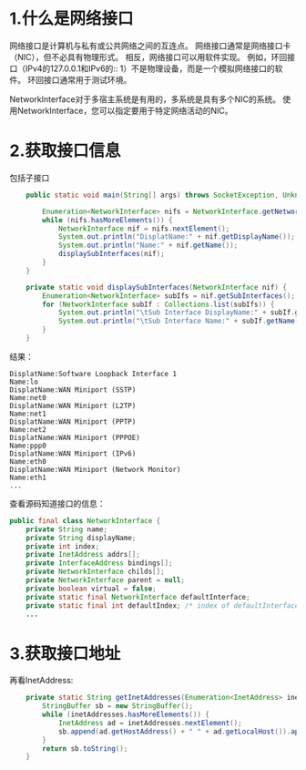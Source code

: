 # 1.什么是网络接口
网络接口是计算机与私有或公共网络之间的互连点。 网络接口通常是网络接口卡（NIC），但不必具有物理形式。 相反，网络接口可以用软件实现。 例如，环回接口（IPv4的127.0.0.1和IPv6的:: 1）不是物理设备，而是一个模拟网络接口的软件。 环回接口通常用于测试环境。

NetworkInterface对于多宿主系统是有用的，多系统是具有多个NIC的系统。 使用NetworkInterface，您可以指定要用于特定网络活动的NIC。

# 2.获取接口信息
包括子接口

```java
	public static void main(String[] args) throws SocketException, UnknownHostException {

		Enumeration<NetworkInterface> nifs = NetworkInterface.getNetworkInterfaces();
		while (nifs.hasMoreElements()) {
			NetworkInterface nif = nifs.nextElement();
			System.out.println("DisplatName:" + nif.getDisplayName());
			System.out.println("Name:" + nif.getName());
			displaySubInterfaces(nif);
		}
	}

	private static void displaySubInterfaces(NetworkInterface nif) {
		Enumeration<NetworkInterface> subIfs = nif.getSubInterfaces();
		for (NetworkInterface subIf : Collections.list(subIfs)) {
			System.out.println("\tSub Interface DisplayName:" + subIf.getDisplayName());
			System.out.println("\tSub Interface Name:" + subIf.getName());
		}
	}
```
结果：

```shell
DisplatName:Software Loopback Interface 1
Name:lo
DisplatName:WAN Miniport (SSTP)
Name:net0
DisplatName:WAN Miniport (L2TP)
Name:net1
DisplatName:WAN Miniport (PPTP)
Name:net2
DisplatName:WAN Miniport (PPPOE)
Name:ppp0
DisplatName:WAN Miniport (IPv6)
Name:eth0
DisplatName:WAN Miniport (Network Monitor)
Name:eth1
...
```
查看源码知道接口的信息：

```java
public final class NetworkInterface {
    private String name;
    private String displayName;
    private int index;
    private InetAddress addrs[];
    private InterfaceAddress bindings[];
    private NetworkInterface childs[];
    private NetworkInterface parent = null;
    private boolean virtual = false;
    private static final NetworkInterface defaultInterface;
    private static final int defaultIndex; /* index of defaultInterface */
    ...
```
# 3.获取接口地址
再看InetAddress:

```java
	private static String getInetAddresses(Enumeration<InetAddress> inetAddresses) throws UnknownHostException {
		StringBuffer sb = new StringBuffer();
		while (inetAddresses.hasMoreElements()) {
			InetAddress ad = inetAddresses.nextElement();
			sb.append(ad.getHostAddress() + " " + ad.getLocalHost()).append(';');
		}
		return sb.toString();
	}
```

